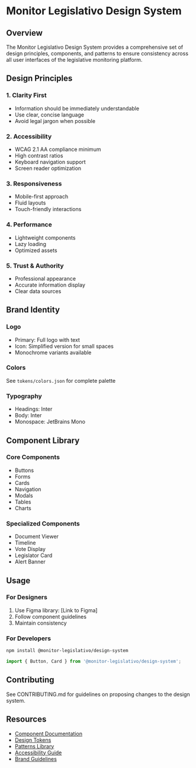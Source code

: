 # Monitor Legislativo Design System

## Overview

The Monitor Legislativo Design System provides a comprehensive set of design principles, components, and patterns to ensure consistency across all user interfaces of the legislative monitoring platform.

## Design Principles

### 1. Clarity First
- Information should be immediately understandable
- Use clear, concise language
- Avoid legal jargon when possible

### 2. Accessibility
- WCAG 2.1 AA compliance minimum
- High contrast ratios
- Keyboard navigation support
- Screen reader optimization

### 3. Responsiveness
- Mobile-first approach
- Fluid layouts
- Touch-friendly interactions

### 4. Performance
- Lightweight components
- Lazy loading
- Optimized assets

### 5. Trust & Authority
- Professional appearance
- Accurate information display
- Clear data sources

## Brand Identity

### Logo
- Primary: Full logo with text
- Icon: Simplified version for small spaces
- Monochrome variants available

### Colors
See `tokens/colors.json` for complete palette

### Typography
- Headings: Inter
- Body: Inter
- Monospace: JetBrains Mono

## Component Library

### Core Components
- Buttons
- Forms
- Cards
- Navigation
- Modals
- Tables
- Charts

### Specialized Components
- Document Viewer
- Timeline
- Vote Display
- Legislator Card
- Alert Banner

## Usage

### For Designers
1. Use Figma library: [Link to Figma]
2. Follow component guidelines
3. Maintain consistency

### For Developers
```bash
npm install @monitor-legislativo/design-system
```

```javascript
import { Button, Card } from '@monitor-legislativo/design-system';
```

## Contributing

See CONTRIBUTING.md for guidelines on proposing changes to the design system.

## Resources

- [Component Documentation](./components/)
- [Design Tokens](./tokens/)
- [Patterns Library](./patterns/)
- [Accessibility Guide](./accessibility.md)
- [Brand Guidelines](./brand.md)